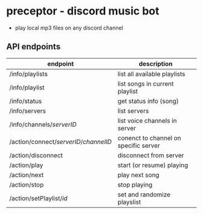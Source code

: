# preceptor - discord music bot
 - play local mp3 files on any discord channel

## API endpoints

| endpoint                               | description                           |
| -------------------------------------- | ------------------------------------- |
| /info/playlists                        | list all available playlists          |
| /info/playlist                         | list songs in current playlist        |
| /info/status                           | get status info (song)                |
| /info/servers                          | list servers                          |
| /info/channels/*serverID*              | list voice channels in server         |
| /action/connect/*serverID*/*channelID* | conenct to channel on specific server |
| /action/disconnect                     | disconnect from server                |
| /action/play                           | start (or resume) playing             |
| /action/next                           | play next song                        |
| /action/stop                           | stop playing                          |
| /action/setPlaylist/*id*               | set and randomize playslist           |